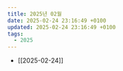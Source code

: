 ```yaml
---
title: 2025년 02월
date: 2025-02-24 23:16:49 +0100
updated: 2025-02-24 23:16:49 +0100
tags:
  - 2025
---
```


- [[2025-02-24]]